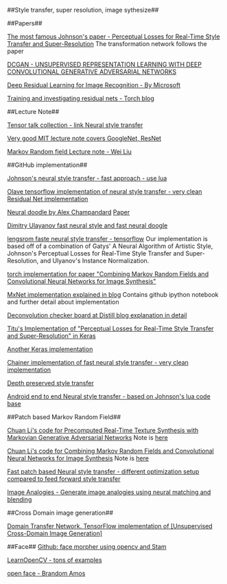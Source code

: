 ##Style transfer, super resolution, image sythesize##

##Papers##

[The most famous Johnson's paper - Perceptual Losses for Real-Time Style Transfer
and Super-Resolution](http://cs.stanford.edu/people/jcjohns/papers/eccv16/JohnsonECCV16.pdf) The transformation network follows the paper 

[DCGAN - UNSUPERVISED REPRESENTATION LEARNING WITH DEEP CONVOLUTIONAL GENERATIVE ADVERSARIAL NETWORKS](https://arxiv.org/pdf/1511.06434v2.pdf) 

[Deep Residual Learning for Image Recognition - By Microsoft](https://arxiv.org/pdf/1512.03385v1.pdf)

[Training and investigating residual nets - Torch blog ](http://torch.ch/blog/2016/02/04/resnets.html)

##Lecture Note##

[Tensor talk collection - link Neural style transfer](https://tensortalk.com/?cat=neural-style-transfer)

[Very good MIT lecture note covers GoogleNet, ResNet](http://6.869.csail.mit.edu/fa16/lecture/6.869-Lecture19-DeepLearning.pdf)

[Markov Random field Lecture note - Wei Liu](http://www.sci.utah.edu/~weiliu/talk/mrf_class.pdf)

##GitHub implementation##

[Johnson's neural style transfer - fast approach - use lua](https://github.com/jcjohnson/fast-neural-style)

[Olave tensorflow implementation of neural style transfer - very clean Residual Net implementation](https://github.com/OlavHN/fast-neural-style)

[Neural doodle by Alex Champandard](https://github.com/alexjc/neural-doodle) [Paper](https://arxiv.org/pdf/1603.01768.pdf)

[Dimitry Ulayanov fast neural style and fast neural doogle](http://dmitryulyanov.github.io/feed-forward-neural-doodle/)

[lengsrom faste neural style transfer - tensorflow](https://github.com/lengstrom/fast-style-transfer) 
Our implementation is based off of a combination of Gatys' A Neural Algorithm of Artistic Style, Johnson's Perceptual Losses for Real-Time Style Transfer and Super-Resolution, and Ulyanov's Instance Normalization.

[torch implementation for paper "Combining Markov Random Fields and Convolutional Neural Networks for Image Synthesis"](https://github.com/chuanli11/CNNMRF)

[MxNet implementation explained in blog](http://dmlc.ml/mxnet/2016/06/20/end-to-end-neural-style.html) Contains github ipython notebook and further detail about implementation

[Deconvolution checker board at Distill blog explanation in detail](http://distill.pub/2016/deconv-checkerboard/)

[Titu's Implementation of "Perceptual Losses for Real-Time Style Transfer and Super-Resolution" in Keras](https://github.com/titu1994/Fast-Neural-Style)

[Another Keras implementation](https://github.com/kevinzakka/style_transfer)

[Chainer implementation of fast neural style transfer - very clean implementation](https://github.com/yusuketomoto/chainer-fast-neuralstyle)

[Depth preserved style transfer](https://github.com/xiumingzhang/depth-preserving-neural-style-transfer)

[Android end to end Neural style transfer - based on Johnson's lua code base](https://github.com/naman14/Arcade)

##Patch based Markov Random Field##

[Chuan Li's code for Precomputed Real-Time Texture Synthesis with Markovian Generative Adversarial Networks](https://github.com/chuanli11/MGANs) Note is [here](https://github.com/aleju/papers/blob/master/neural-nets/Markovian_GANs.md)

[Chuan Li's code for Combining Markov Random Fields and Convolutional Neural Networks for Image Synthesis](https://github.com/chuanli11/CNNMRF) Note is [here](https://github.com/aleju/papers/blob/master/neural-nets/Combining_MRFs_and_CNNs_for_Image_Synthesis.md)

[Fast patch based Neural style transfer - different optimization setup compared to feed forward style transfer](https://github.com/rtqichen/style-swap)

[Image Analogies - Generate image analogies using neural matching and blending](https://github.com/awentzonline/image-analogies)


##Cross Domain image generation##

[Domain Transfer Network. TensorFlow implementation of [Unsupervised Cross-Domain Image Generation]](https://github.com/yunjey/dtn-tensorflow)

##Face##
[Github: face morpher using opencv and Stam](https://github.com/alyssaq/face_morpher)

[LearnOpenCV - tons of examples](http://www.learnopencv.com/)

[open face - Brandom Amos](https://bamos.github.io/2016/01/19/openface-0.2.0/)
